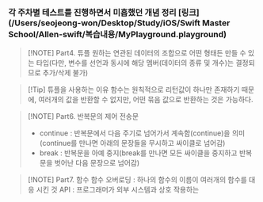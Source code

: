 ### 각 주차별 테스트를 진행하면서 미흡했던 개념 정리 [링크](/Users/seojeong-won/Desktop/Study/iOS/Swift Master School/Allen-swift/복습내용/MyPlayground.playground)
> [!NOTE] Part4. 튜플
> 원하는 연관된 데이터의 조합으로 어떤 형태든 만들 수 있는 타입(다만, 변수를 선언과 동시에 해당 멤버(데이터의 종류 및 개수)는 결정되므로 추가/삭제 불가)

> [!Tip] 튜플을 사용하는 이유
> 함수는 원칙적으로 리턴값이 하나만 존재하기 때문에, 여러개의 값을 반환할 수 없지만, 어떤 묶음 값으로 반환하는 것은 가능하다.

> [!NOTE] Part6. 반복문의 제어 전송문
> - continue : 반복문에서 다음 주기로 넘어가서 계속함(continue)을 의미(continue를 만나면 아래의 문장들을 무시하고 싸이클로 넘어감)
> - break : 반복문을 아예 중지(break를 만나면 모든 싸이클을 중지하고 반복문을 벗어난 다음 문장으로 넘어감)

> [!NOTE] Part7. 함수
> 함수 오버로딩 : 하나의 함수의 이름이 여러개의 함수를 대응 시킨 것 
> API : 프로그래머가 외부 시스템과 상호 작용하는 